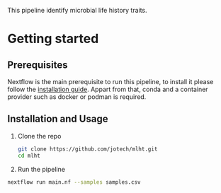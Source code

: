 This pipeline identify microbial life history traits.

# Getting started
## Prerequisites
Nextflow is the main prerequisite to run this pipeline, to install it please follow the [installation guide](https://www.nextflow.io/docs/latest/getstarted.html). Appart from that, conda and a container provider such as docker or podman is required.

## Installation and Usage
1. Clone the repo
   ```sh
   git clone https://github.com/jotech/mlht.git
   cd mlht
   ```
2. Run the pipeline
  ```sh
  nextflow run main.nf --samples samples.csv
  ```
